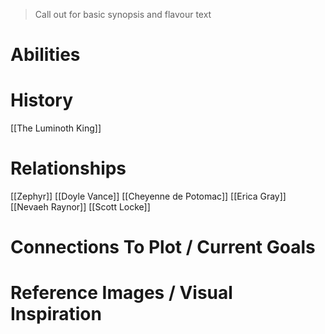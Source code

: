 > Call out for basic synopsis and flavour text

# Abilities

# History
[[The Luminoth King]]
# Relationships
[[Zephyr]]
[[Doyle Vance]]
[[Cheyenne de Potomac]]
[[Erica Gray]]
[[Nevaeh Raynor]]
[[Scott Locke]]
# Connections To Plot / Current Goals

# Reference Images / Visual Inspiration